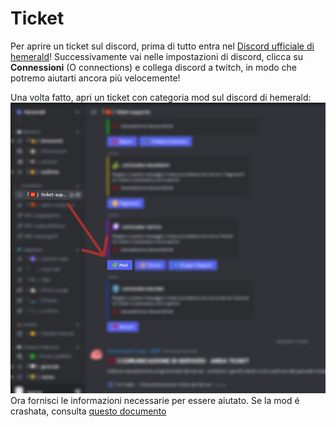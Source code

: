 # Ticket
Per aprire un ticket sul discord, prima di tutto entra nel [Discord ufficiale di hemerald](https://discord.gg/hemerald)!
Successivamente vai nelle impostazioni di discord, clicca su **Connessioni** (O connections) e collega discord a twitch, in modo che potremo aiutarti ancora più velocemente!

Una volta fatto, apri un ticket con categoria mod sul discord di hemerald:
![img.png](img.png)
Ora fornisci le informazioni necessarie per essere aiutato. Se la mod é crashata, consulta [questo documento](https://mod.hemerald.net/wiki/support/Crash.md)